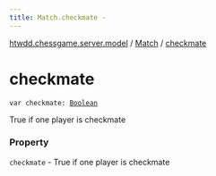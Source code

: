 ```yaml
---
title: Match.checkmate - 
---
```


[htwdd.chessgame.server.model](../index.html) / [Match](index.html) / [checkmate](./checkmate.html)

# checkmate

`var checkmate: `[`Boolean`](https://kotlinlang.org/api/latest/jvm/stdlib/kotlin/-boolean/index.html)

True if one player is checkmate

### Property

`checkmate` - True if one player is checkmate